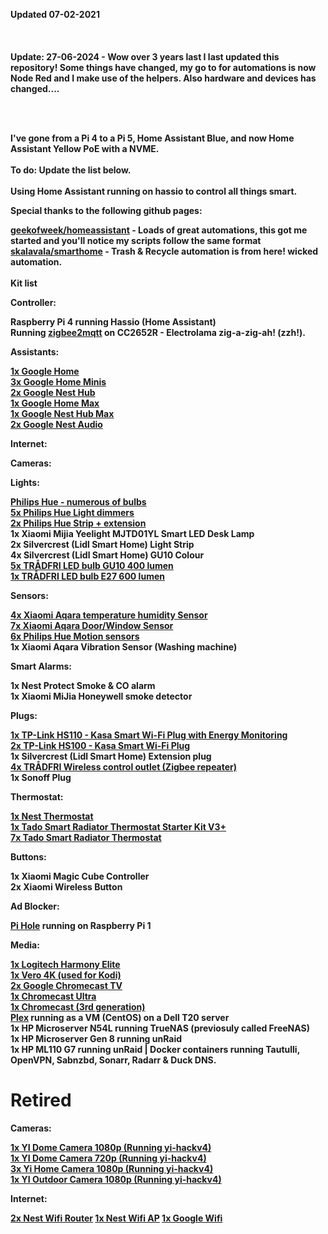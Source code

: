 <b>Updated 07-02-2021</b><br /><br />
<br /><br />
<b>Update: 27-06-2024 - Wow over 3 years last I last updated this repository! Some things have changed, my go to for automations is now Node Red and I make use of the helpers. Also hardware and devices has changed....

<br /><br />

I've gone from a Pi 4 to a Pi 5, Home Assistant Blue, and now Home Assistant Yellow PoE with a NVME.<br /><br />
To do: Update the list below.<br /><br />
Using Home Assistant running on hassio to control all things smart.<br />

<b>Special thanks to the following github pages:</b>

<a href="https://github.com/geekofweek/homeassistant">geekofweek/homeassistant</a> - Loads of great automations, this got me started and you'll notice my scripts follow the same format<br />
<a href="https://github.com/skalavala/mysmarthome">skalavala/smarthome</a> - Trash & Recycle automation is from here! wicked automation.<br />
<br /><b>Kit list</b>

<b>Controller:</b>

Raspberry Pi 4 running Hassio (Home Assistant)<br />
Running <a href="https://github.com/danielwelch/hassio-zigbee2mqtt">zigbee2mqtt</a> on CC2652R - Electrolama zig-a-zig-ah! (zzh!).

<b>Assistants:</b>

<a href="https://store.google.com/gb/product/google_home">1x Google Home</a><br />
<a href="https://store.google.com/gb/product/google_home_mini">3x Google Home Minis</a><br />
<a href="https://store.google.com/product/google_nest_hub2">2x Google Nest Hub</a><br />
<a href="https://store.google.com/product/google_nest_hub_max2">1x Google Home Max</a><br />
<a href="https://store.google.com/product/google_nest_hub_max">1x Google Nest Hub Max</a><br />
<a href="https://store.google.com/gb/product/nest_audio">2x Google Nest Audio</a><br />

<b>Internet:</b>


<b>Cameras:</b>


<b>Lights:</b>

<a href="https://amzn.to/2GoukzO">Philips Hue - numerous of bulbs</a><br />
<a href="https://amzn.to/3aDko3u">5x Philips Hue Light dimmers</a><br />
<a href="https://amzn.to/30NC6gi">2x Philips Hue Strip + extension</a><br />
1x Xiaomi Mijia Yeelight MJTD01YL Smart LED Desk Lamp<br />
2x Silvercrest (Lidl Smart Home) Light Strip<br />
4x Silvercrest (Lidl Smart Home) GU10 Colour<br />
<a href="https://www.ikea.com/gb/en/p/tradfri-led-bulb-gu10-400-lumen-wireless-dimmable-white-spectrum-90408603/">5x TRÅDFRI LED bulb GU10 400 lumen</a><br />
<a href="https://www.ikea.com/gb/en/p/tradfri-led-bulb-e27-600-lumen-wireless-dimmable-colour-and-white-spectrum-opal-white-00408612/">1x TRÅDFRI LED bulb E27 600 lumen</a><br />

<b>Sensors:</b>

<a href="https://www.banggood.com/custlink/KDKmBiMJ9C">4x Xiaomi Aqara temperature humidity Sensor</a><br />
<a href="https://www.banggood.com/custlink/KK3DBIUC9j">7x Xiaomi Aqara Door/Window Sensor</a><br />
<a href="https://amzn.to/36o1NVR">6x Philips Hue Motion sensors</a><br />
1x Xiaomi Aqara Vibration Sensor (Washing machine)<br />

<b>Smart Alarms:</b>

1x Nest Protect Smoke & CO alarm<br />
1x Xiaomi MiJia Honeywell smoke detector<br />

<b>Plugs:</b>

<a href="https://amzn.to/2sVtuHZ">1x TP-Link HS110 - Kasa Smart Wi-Fi Plug with Energy Monitoring</a><br />
<a href="https://amzn.to/36nPUiz">2x TP-Link HS100 - Kasa Smart Wi-Fi Plug</a><br />
1x Silvercrest (Lidl Smart Home) Extension plug<br />
<a href="https://www.ikea.com/gb/en/p/tradfri-wireless-control-outlet-00364477/">4x TRÅDFRI Wireless control outlet (Zigbee repeater)</a><br />
1x Sonoff Plug

<b>Thermostat:</b>

<A href="https://amzn.to/2NWZQt5">1x Nest Thermostat</a><br />
<a href="https://amzn.to/2RZptuH">1x Tado Smart Radiator Thermostat Starter Kit V3+</a><br />
<a href="https://amzn.to/2uz9HhJ">7x Tado Smart Radiator Thermostat</a>

<b>Buttons:</b>

1x Xiaomi Magic Cube Controller<br />
2x Xiaomi Wireless Button

<b>Ad Blocker:</b>

<a href="https://pi-hole.net/">Pi Hole</a> running on Raspberry Pi 1

<b>Media:</b>

<a href="https://amzn.to/2vkd9xk">1x Logitech Harmony Elite</a><br />
<a href="https://osmc.tv/vero/">1x Vero 4K (used for Kodi)</a><br />
<a href="https://store.google.com/gb/product/chromecast_google_tv">2x Google Chromecast TV</a><br />
<a href="https://store.google.com/product/chromecast_ultra">1x Chromecast Ultra</a><br />
<a href="https://store.google.com/product/chromecast">1x Chromecast (3rd generation)</a><br />
<a href="http://www.plex.tv">Plex</a> running as a VM (CentOS) on a Dell T20 server<br />
1x HP Microserver N54L running TrueNAS (previosuly called FreeNAS)<br />
1x HP Microserver Gen 8 running unRaid<br />
1x HP ML110 G7 running unRaid | Docker containers running Tautulli, OpenVPN, Sabnzbd, Sonarr, Radarr & Duck DNS.
<br>
<h1>Retired</h2>

<b>Cameras:</b>

<a href="https://amzn.to/2RnA17xp">1x YI Dome Camera 1080p  (Running yi-hackv4)</a><br />
<a href="https://amzn.to/38MTDbl">1x YI Dome Camera 720p (Running yi-hackv4)</a><br />
<a href="https://amzn.to/2NWOxkw">3x Yi Home Camera 1080p (Running yi-hackv4)</a><br />
<a href="https://amzn.to/30Q9ZwQ">1x YI Outdoor Camera 1080p (Running yi-hackv4)</a>

<b>Internet:</b>

<a href="https://store.google.com/gb/product/nest_wifi">2x Nest Wifi Router</a>
<a href="https://store.google.com/gb/product/nest_wifi">1x Nest Wifi AP</a>
<a href="https://amzn.to/35OQ7wh">1x Google Wifi</a>
